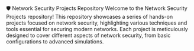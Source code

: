 🛡️ Network Security Projects Repository
Welcome to the Network Security Projects repository! This repository showcases a series of hands-on projects focused on network security, highlighting various techniques and tools essential for securing modern networks. Each project is meticulously designed to cover different aspects of network security, from basic configurations to advanced simulations.
